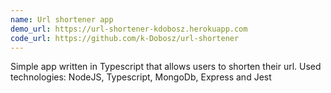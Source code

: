 ```yaml
---
name: Url shortener app
demo_url: https://url-shortener-kdobosz.herokuapp.com
code_url: https://github.com/k-Dobosz/url-shortener
---
```


Simple app written in Typescript that allows users to shorten their url. Used technologies: NodeJS, Typescript, MongoDb, Express and Jest